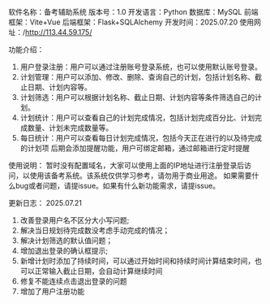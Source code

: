 
软件名称：备考辅助系统
版本号：1.0
开发语言：Python
数据库：MySQL
前端框架：Vite+Vue
后端框架：Flask+SQLAlchemy
开发时间：2025.07.20
使用网址：/http://113.44.59.175/


功能介绍：
1. 用户登录注册：用户可以通过注册账号登录系统，也可以使用默认账号登录。
2. 计划管理：用户可以添加、修改、删除、查询自己的计划，包括计划名称、截止日期、计划内容等。
3. 计划筛选：用户可以根据计划名称、截止日期、计划内容等条件筛选自己的计划。
4. 计划统计：用户可以查看自己的计划完成情况，包括计划完成百分比、计划完成数量、计划未完成数量等。
5. 每日统计：用户可以查看每日计划完成情况，包括今天正在进行的以及待完成的计划项
后期会添加提醒功能，用户可绑定邮箱，通过邮箱进行定时提醒

使用说明：
暂时没有配置域名，大家可以使用上面的IP地址进行注册登录后访问，以使用该备考系统。该系统仅供学习参考，请勿用于商业用途。
如果需要什么bug或者问题，请提issue。如果有什么新功能需求，请提issue。



更新日志：
2025.07.21
1. 改善登录用户名不区分大小写问题;
2. 解决当日规划待完成数没考虑手动完成的情况；
3. 解决计划筛选的默认值问题；
4. 增加退出登录的确认框提示;
5. 新增计划时添加了持续时间，可以通过开始时间和持续时间计算结束时间，也可以正常输入截止日期，会自动计算继续时间
6. 修复不能连续点击退出登录的问题
7. 增加了用户注册功能
